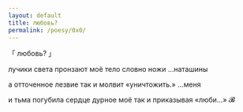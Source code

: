 ```yaml
---
layout: default
title: любовь?
permalink: /poesy/0x0/
---
```



「 любовь? 」

лучики света
пронзают моё тело
словно ножи
...наташины

а отточенное лезвие
так и молвит
«уничтожить.»
...меня

и тьма погубила
сердце дурное моё
так и приказывая
«люби...»
                   𝓑

